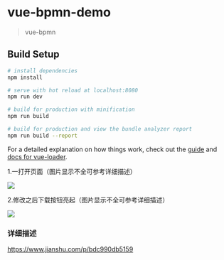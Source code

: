 # vue-bpmn-demo

> vue-bpmn

## Build Setup

``` bash
# install dependencies
npm install

# serve with hot reload at localhost:8080
npm run dev

# build for production with minification
npm run build

# build for production and view the bundle analyzer report
npm run build --report
```

For a detailed explanation on how things work, check out the [guide](http://vuejs-templates.github.io/webpack/) and [docs for vue-loader](http://vuejs.github.io/vue-loader).

1.一打开页面（图片显示不全可参考详细描述）

![](https://upload-images.jianshu.io/upload_images/7016617-103288648736ff80.png?imageMogr2/auto-orient/strip%7CimageView2/2/w/1240)

2.修改之后下载按钮亮起（图片显示不全可参考详细描述）

![](https://upload-images.jianshu.io/upload_images/7016617-74d2a5f8f1f262bd.png?imageMogr2/auto-orient/strip%7CimageView2/2/w/1240)


### 详细描述
https://www.jianshu.com/p/bdc990db5159
